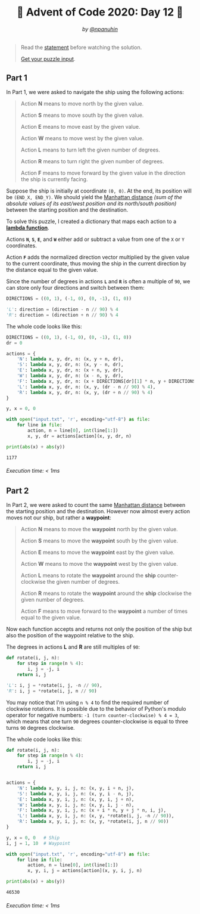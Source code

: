 <h1 align="center">🎄 Advent of Code 2020: Day 12 🎄</h1>
<h6 align="center">by <a href="https://github.com/npanuhin">@npanuhin</a></h6>

> Read the [statement](https://adventofcode.com/2020/day/12 "Visit adventofcode.com/2020/day/12") before watching the solution.
>
> [Get your puzzle input](https://adventofcode.com/2020/day/12/input "Open adventofcode.com/2020/day/12/input").


## Part 1

In Part 1, we were asked to navigate the ship using the following actions:

> Action **N** means to move north by the given value.
>
> Action **S** means to move south by the given value.
>
> Action **E** means to move east by the given value.
>
> Action **W** means to move west by the given value.
>
> Action **L** means to turn left the given number of degrees.
>
> Action **R** means to turn right the given number of degrees.
>
> Action **F** means to move forward by the given value in the direction the ship is currently facing.

Suppose the ship is initially at coordinate `(0, 0)`. At the end, its position will be `(END_X, END_Y)`. We should yield the [Manhattan distance](https://en.wikipedia.org/wiki/Manhattan_distance "Visit wikipedia.org/Manhattan_distance") *(sum of the absolute values of its east/west position and its north/south position)* between the starting position and the destination.

To solve this puzzle, I created a dictionary that maps each action to a [**lambda function**](https://docs.python.org/3/reference/expressions.html#lambda "Visit docs.python.org#lambda").

Actions **`N`**, **`S`**, **`E`**, and **`W`** either add or subtract a value from one of the `X` or `Y` coordinates. 

Action **`F`** adds the normalized direction vector multiplied by the given value to the current coordinate, thus moving the ship in the current direction by the distance equal to the given value.

Since the number of degrees in actions **`L`** and **`R`** is often a multiple of `90`, we can store only four directions and switch between them:


```python
DIRECTIONS = ((0, 1), (-1, 0), (0, -1), (1, 0))

'L': direction = (direction - n // 90) % 4
'R': direction = (direction + n // 90) % 4
```

The whole code looks like this:

<!-- Execute code: "part1.py" -->
```python
DIRECTIONS = ((0, 1), (-1, 0), (0, -1), (1, 0))
dr = 0

actions = {
    'N': lambda x, y, dr, n: (x, y + n, dr),
    'S': lambda x, y, dr, n: (x, y - n, dr),
    'E': lambda x, y, dr, n: (x + n, y, dr),
    'W': lambda x, y, dr, n: (x - n, y, dr),
    'F': lambda x, y, dr, n: (x + DIRECTIONS[dr][1] * n, y + DIRECTIONS[dr][0] * n, dr),
    'L': lambda x, y, dr, n: (x, y, (dr - n // 90) % 4),
    'R': lambda x, y, dr, n: (x, y, (dr + n // 90) % 4)
}

y, x = 0, 0

with open("input.txt", 'r', encoding="utf-8") as file:
    for line in file:
        action, n = line[0], int(line[1:])
        x, y, dr = actions[action](x, y, dr, n)

print(abs(x) + abs(y))
```
```
1177
```
###### Execution time: < 1ms
## Part 2

In Part 2, we were asked to count the same [Manhattan distance](https://en.wikipedia.org/wiki/Manhattan_distance "Visit wikipedia.org/Manhattan_distance") between the starting position and the destination. However now almost every action moves not our ship, but rather a **waypoint**:

> Action **N** means to move the **waypoint** north by the given value.
>
> Action **S** means to move the **waypoint** south by the given value.
>
> Action **E** means to move the **waypoint** east by the given value.
>
> Action **W** means to move the **waypoint** west by the given value.
>
> Action **L** means to rotate the **waypoint** around the **ship** counter-clockwise the given number of degrees.
>
> Action **R** means to rotate the **waypoint** around the **ship** clockwise the given number of degrees.
>
> Action **F** means to move forward to the **waypoint** a number of times equal to the given value.

Now each function accepts and returns not only the position of the ship but also the position of the waypoint relative to the ship.

The degrees in actions **L** and **R** are still multiples of `90`:

```python
def rotate(i, j, n):
    for step in range(n % 4):
        i, j = -j, i
    return i, j

'L': i, j = *rotate(i, j, -n // 90),
'R': i, j = *rotate(i, j, n // 90)
```

You may notice that I'm using `n % 4` to find the required number of clockwise rotations. It is possible due to the behavior of Python's modulo operator for negative numbers: `-1 (turn counter-clockwise) % 4 = 3`, which means that one turn `90` degrees counter-clockwise is equal to three turns `90` degrees clockwise.

The whole code looks like this:

<!-- Execute code: "part2.py" -->
```python
def rotate(i, j, n):
    for step in range(n % 4):
        i, j = -j, i
    return i, j


actions = {
    'N': lambda x, y, i, j, n: (x, y, i + n, j),
    'S': lambda x, y, i, j, n: (x, y, i - n, j),
    'E': lambda x, y, i, j, n: (x, y, i, j + n),
    'W': lambda x, y, i, j, n: (x, y, i, j - n),
    'F': lambda x, y, i, j, n: (x + i * n, y + j * n, i, j),
    'L': lambda x, y, i, j, n: (x, y, *rotate(i, j, -n // 90)),
    'R': lambda x, y, i, j, n: (x, y, *rotate(i, j, n // 90))
}

y, x = 0, 0   # Ship
i, j = 1, 10  # Waypoint

with open("input.txt", 'r', encoding="utf-8") as file:
    for line in file:
        action, n = line[0], int(line[1:])
        x, y, i, j = actions[action](x, y, i, j, n)

print(abs(x) + abs(y))
```
```
46530
```
###### Execution time: < 1ms
